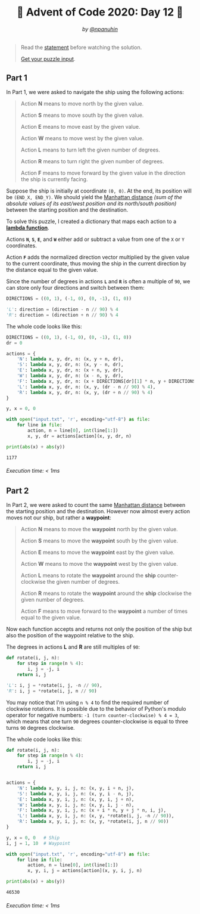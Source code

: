 <h1 align="center">🎄 Advent of Code 2020: Day 12 🎄</h1>
<h6 align="center">by <a href="https://github.com/npanuhin">@npanuhin</a></h6>

> Read the [statement](https://adventofcode.com/2020/day/12 "Visit adventofcode.com/2020/day/12") before watching the solution.
>
> [Get your puzzle input](https://adventofcode.com/2020/day/12/input "Open adventofcode.com/2020/day/12/input").


## Part 1

In Part 1, we were asked to navigate the ship using the following actions:

> Action **N** means to move north by the given value.
>
> Action **S** means to move south by the given value.
>
> Action **E** means to move east by the given value.
>
> Action **W** means to move west by the given value.
>
> Action **L** means to turn left the given number of degrees.
>
> Action **R** means to turn right the given number of degrees.
>
> Action **F** means to move forward by the given value in the direction the ship is currently facing.

Suppose the ship is initially at coordinate `(0, 0)`. At the end, its position will be `(END_X, END_Y)`. We should yield the [Manhattan distance](https://en.wikipedia.org/wiki/Manhattan_distance "Visit wikipedia.org/Manhattan_distance") *(sum of the absolute values of its east/west position and its north/south position)* between the starting position and the destination.

To solve this puzzle, I created a dictionary that maps each action to a [**lambda function**](https://docs.python.org/3/reference/expressions.html#lambda "Visit docs.python.org#lambda").

Actions **`N`**, **`S`**, **`E`**, and **`W`** either add or subtract a value from one of the `X` or `Y` coordinates. 

Action **`F`** adds the normalized direction vector multiplied by the given value to the current coordinate, thus moving the ship in the current direction by the distance equal to the given value.

Since the number of degrees in actions **`L`** and **`R`** is often a multiple of `90`, we can store only four directions and switch between them:


```python
DIRECTIONS = ((0, 1), (-1, 0), (0, -1), (1, 0))

'L': direction = (direction - n // 90) % 4
'R': direction = (direction + n // 90) % 4
```

The whole code looks like this:

<!-- Execute code: "part1.py" -->
```python
DIRECTIONS = ((0, 1), (-1, 0), (0, -1), (1, 0))
dr = 0

actions = {
    'N': lambda x, y, dr, n: (x, y + n, dr),
    'S': lambda x, y, dr, n: (x, y - n, dr),
    'E': lambda x, y, dr, n: (x + n, y, dr),
    'W': lambda x, y, dr, n: (x - n, y, dr),
    'F': lambda x, y, dr, n: (x + DIRECTIONS[dr][1] * n, y + DIRECTIONS[dr][0] * n, dr),
    'L': lambda x, y, dr, n: (x, y, (dr - n // 90) % 4),
    'R': lambda x, y, dr, n: (x, y, (dr + n // 90) % 4)
}

y, x = 0, 0

with open("input.txt", 'r', encoding="utf-8") as file:
    for line in file:
        action, n = line[0], int(line[1:])
        x, y, dr = actions[action](x, y, dr, n)

print(abs(x) + abs(y))
```
```
1177
```
###### Execution time: < 1ms
## Part 2

In Part 2, we were asked to count the same [Manhattan distance](https://en.wikipedia.org/wiki/Manhattan_distance "Visit wikipedia.org/Manhattan_distance") between the starting position and the destination. However now almost every action moves not our ship, but rather a **waypoint**:

> Action **N** means to move the **waypoint** north by the given value.
>
> Action **S** means to move the **waypoint** south by the given value.
>
> Action **E** means to move the **waypoint** east by the given value.
>
> Action **W** means to move the **waypoint** west by the given value.
>
> Action **L** means to rotate the **waypoint** around the **ship** counter-clockwise the given number of degrees.
>
> Action **R** means to rotate the **waypoint** around the **ship** clockwise the given number of degrees.
>
> Action **F** means to move forward to the **waypoint** a number of times equal to the given value.

Now each function accepts and returns not only the position of the ship but also the position of the waypoint relative to the ship.

The degrees in actions **L** and **R** are still multiples of `90`:

```python
def rotate(i, j, n):
    for step in range(n % 4):
        i, j = -j, i
    return i, j

'L': i, j = *rotate(i, j, -n // 90),
'R': i, j = *rotate(i, j, n // 90)
```

You may notice that I'm using `n % 4` to find the required number of clockwise rotations. It is possible due to the behavior of Python's modulo operator for negative numbers: `-1 (turn counter-clockwise) % 4 = 3`, which means that one turn `90` degrees counter-clockwise is equal to three turns `90` degrees clockwise.

The whole code looks like this:

<!-- Execute code: "part2.py" -->
```python
def rotate(i, j, n):
    for step in range(n % 4):
        i, j = -j, i
    return i, j


actions = {
    'N': lambda x, y, i, j, n: (x, y, i + n, j),
    'S': lambda x, y, i, j, n: (x, y, i - n, j),
    'E': lambda x, y, i, j, n: (x, y, i, j + n),
    'W': lambda x, y, i, j, n: (x, y, i, j - n),
    'F': lambda x, y, i, j, n: (x + i * n, y + j * n, i, j),
    'L': lambda x, y, i, j, n: (x, y, *rotate(i, j, -n // 90)),
    'R': lambda x, y, i, j, n: (x, y, *rotate(i, j, n // 90))
}

y, x = 0, 0   # Ship
i, j = 1, 10  # Waypoint

with open("input.txt", 'r', encoding="utf-8") as file:
    for line in file:
        action, n = line[0], int(line[1:])
        x, y, i, j = actions[action](x, y, i, j, n)

print(abs(x) + abs(y))
```
```
46530
```
###### Execution time: < 1ms
